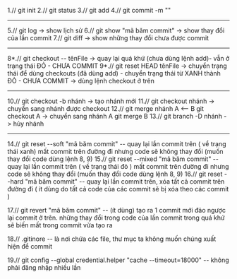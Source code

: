 1.// git init
2.// git status
3.// git add
4.// git commit -m ""
_________________________________

5.// git log -> show lịch sử
6.// git show "mã băm commit" -> show thay đổi của lần commit 
7.// git diff -> show những thay đổi chưa được commit
__________________________________________________

8*.// git checkout -- tênFile -> quay lại quá khứ (chưa dùng lệnh add)- vẫn ở trạng thái ĐỎ - CHƯA COMMIT
9*.// git reset HEAD tênFile  -> chuyển trạng thái để dùng checkouts (đã dùng add) - chuyển trạng thái từ XANH thành ĐỎ   - CHƯA COMMIT -> dùng lệnh checkout ở trên

__________________________________________________________

10.// git checkout -b nhánh -> tạo nhánh mới
11.// git checkout nhánh   -> chuyển sang nhánh được checkout 
12.// git merge nhánh
A <-- B
git checkout A -> chuyển sang nhánh A
git merge B
13.// git branch -D nhánh -> hủy nhánh

____________________________________________________________________

14.// git reset --soft "mã băm commit" -- quay lại lần commit trên ( về trạng thái xanh) mất commit trên đường đi nhưng code sẽ không thay đổi (muốn thay đổi code dùng lệnh 8, 9)
15.// git reset --mixed "mã băm commit" -- quay lại lần commit trên ( về trạng thái đỏ ) mất commit trên đường đi nhưng code sẽ không thay đổi (muốn thay đổi code dùng lệnh 8, 9)
16.// git reset --hard "mã băm commit" -- quay lại lần commit trên, xóa tất cả commit trên đường đi ( ít dùng do tất cả code của các commit sẽ bị xóa theo các commit )

17.// git revert "mã băm commit" -- (ít dùng) tạo ra 1 commit mới đảo ngược lại commit ở trên. những thay đổi trong code của lần commit trong quá khứ sẽ biến mất trong commit vừa tạo ra 

18.// .gitinore -- là nơi chứa các file, thư mục ta không muốn chúng xuất hiện để commit

19.// git config --global credential.helper "cache --timeout=18000"  -- không phải đăng nhập nhiều lần